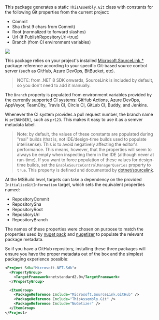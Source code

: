 <!-- include https://github.com/devlooped/.github/raw/main/sponsorlink+.md -->
<!-- #git -->
This package generates a static `ThisAssembly.Git` class with constants 
for the following Git properties from the current project:

* Commit
* Sha (first 9 chars from Commit)
* Root (normalized to forward slashes)
* Url (if PublishRepositoryUrl=true)
* Branch (from CI environment variables)

![](https://raw.githubusercontent.com/devlooped/ThisAssembly/main/img/ThisAssembly.Git.png)

This package relies on your project's installed
[Microsoft.SourceLink.*](https://www.nuget.org/packages?q=Microsoft.SourceLink) 
package reference according to your specific Git-based source control server 
(such as GitHub, Azure DevOps, BitBucket, etc).

> NOTE: from .NET 8 SDK onwards, SourceLink is included by default, so you 
> don't need to add it manually.

The `Branch` property is populated from environment variables provided 
by the currently supported CI systems: GitHub Actions, Azure DevOps, 
AppVeyor, TeamCity, Travis CI, Circle CI, GitLab CI, Buddy, and Jenkins.

Whenever the CI system provides a pull request number, the branch name is 
`pr[NUMBER]`, such as `pr123`. This makes it easy to use it as a semver 
metadata label.

> Note: by default, the values of these constants are populated during 
"real" builds (that is, not IDE/design-time builds used to populate 
intellisense). This is to avoid negatively affecting the editor's 
performance. This means, however, that the properties will seem to 
always be empty when inspecting them in the IDE (although never at 
run-time). If you want to force population of these values for 
design-time builds, set the `EnableSourceControlManagerQueries` property to `true`. 
This property is defined and documented by 
[dotnet/sourcelink](https://github.com/dotnet/sourcelink/blob/main/src/SourceLink.Common/build/Microsoft.SourceLink.Common.props#L14).

At the MSBuild level, targets can take a dependency on the provided 
`InitializeGitInformation` target, which sets the equivalent properties
named:

* RepositoryCommit
* RepositorySha
* RepositoryRoot
* RepositoryUrl
* RepositoryBranch

The names of these properties were chosen on purpose to match the 
properties used by [nuget pack](https://learn.microsoft.com/en-us/nuget/reference/msbuild-targets#pack-target) 
and [nugetizer](https://github.com/devlooped/nugetizer) to populate
the relevant package metadata. 

So if you have a GitHub repository, installing these three packages 
will ensure you have the proper metadata out of the box and the simplest 
packaging experience possible:

```xml
<Project Sdk="Microsoft.NET.Sdk">
  <PropertyGroup>
    <TargetFramework>netstandard2.0</TargetFramework>
  </PropertyGroup>

  <ItemGroup>
    <PackageReference Include="Microsoft.SourceLink.GitHub" />
    <PackageReference Include="ThisAssembly.Git" />
    <PackageReference Include="NuGetizer" />
  </ItemGroup>
</Project>
```

<!-- #git -->
<!-- include ../visibility.md -->
<!-- include https://github.com/devlooped/sponsors/raw/main/footer.md -->
<!-- exclude -->